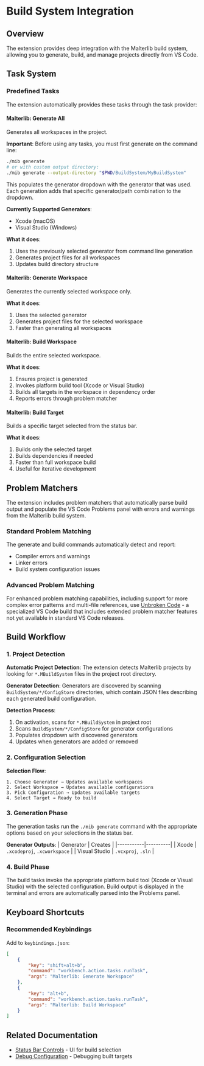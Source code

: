 # Build System Integration

## Overview
The extension provides deep integration with the Malterlib build system, allowing you to generate, build, and manage projects directly from VS Code.

## Task System

### Predefined Tasks
The extension automatically provides these tasks through the task provider:

#### Malterlib: Generate All
Generates all workspaces in the project.

**Important**: Before using any tasks, you must first generate on the command line:
```bash
./mib generate
# or with custom output directory:
./mib generate --output-directory "$PWD/BuildSystem/MyBuildSystem"
```
This populates the generator dropdown with the generator that was used. Each generation adds that specific generator/path combination to the dropdown.

**Currently Supported Generators**:
- Xcode (macOS)
- Visual Studio (Windows)

**What it does**:
1. Uses the previously selected generator from command line generation
2. Generates project files for all workspaces
3. Updates build directory structure

#### Malterlib: Generate Workspace
Generates the currently selected workspace only.

**What it does**:
1. Uses the selected generator
2. Generates project files for the selected workspace
3. Faster than generating all workspaces

#### Malterlib: Build Workspace
Builds the entire selected workspace.

**What it does**:
1. Ensures project is generated
2. Invokes platform build tool (Xcode or Visual Studio)
3. Builds all targets in the workspace in dependency order
4. Reports errors through problem matcher

#### Malterlib: Build Target
Builds a specific target selected from the status bar.

**What it does**:
1. Builds only the selected target
2. Builds dependencies if needed
3. Faster than full workspace build
4. Useful for iterative development

## Problem Matchers

The extension includes problem matchers that automatically parse build output and populate the VS Code Problems panel with errors and warnings from the Malterlib build system.

### Standard Problem Matching
The generate and build commands automatically detect and report:
- Compiler errors and warnings
- Linker errors
- Build system configuration issues

### Advanced Problem Matching
For enhanced problem matching capabilities, including support for more complex error patterns and multi-file references, use [Unbroken Code](https://github.com/Unbroken/UnbrokenCode.git) - a specialized VS Code build that includes extended problem matcher features not yet available in standard VS Code releases.

## Build Workflow

### 1. Project Detection

**Automatic Project Detection**:
The extension detects Malterlib projects by looking for `*.MBuildSystem` files in the project root directory.

**Generator Detection**:
Generators are discovered by scanning `BuildSystem/*/ConfigStore` directories, which contain JSON files describing each generated build configuration.

**Detection Process**:
1. On activation, scans for `*.MBuildSystem` in project root
2. Scans `BuildSystem/*/ConfigStore` for generator configurations
3. Populates dropdown with discovered generators
4. Updates when generators are added or removed

### 2. Configuration Selection

**Selection Flow**:
```
1. Choose Generator → Updates available workspaces
2. Select Workspace → Updates available configurations
3. Pick Configuration → Updates available targets
4. Select Target → Ready to build
```

### 3. Generation Phase

The generation tasks run the `./mib generate` command with the appropriate options based on your selections in the status bar.

**Generator Outputs**:
| Generator | Creates |
|-----------|----------|
| Xcode | `.xcodeproj`, `.xcworkspace` |
| Visual Studio | `.vcxproj`, `.sln` |

### 4. Build Phase

The build tasks invoke the appropriate platform build tool (Xcode or Visual Studio) with the selected configuration. Build output is displayed in the terminal and errors are automatically parsed into the Problems panel.

## Keyboard Shortcuts

### Recommended Keybindings

Add to `keybindings.json`:

```json
[
    {
        "key": "shift+alt+b",
        "command": "workbench.action.tasks.runTask",
        "args": "Malterlib: Generate Workspace"
    },
    {
        "key": "alt+b",
        "command": "workbench.action.tasks.runTask",
        "args": "Malterlib: Build Workspace"
    }
]
```

## Related Documentation
- [Status Bar Controls](status-bar.md) - UI for build selection
- [Debug Configuration](debug-configuration.md) - Debugging built targets